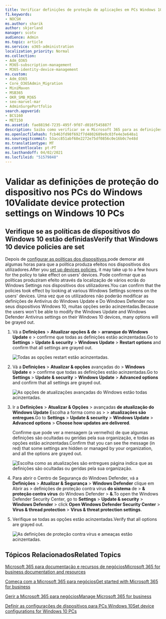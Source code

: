 ```yaml
---
title: Verificar definições de proteção de aplicações em PCs Windows 10
f1.keywords:
- NOCSH
ms.author: sharik
author: skjerland
manager: scotv
audience: Admin
ms.topic: article
ms.service: o365-administration
localization_priority: Normal
ms.collection:
- Adm_O365
- M365-subscription-management
- M365-identity-device-management
ms.custom:
- Adm_O365
- Core_O365Admin_Migration
- MiniMaven
- MSB365
- OKR_SMB_M365
- seo-marvel-mar
- AdminSurgePortfolio
search.appverid:
- BCS160
- MET150
ms.assetid: fae8819d-7235-495f-9f07-d016f545887f
description: Saiba como verificar se o Microsoft 365 para as definições de proteção de aplicações empresariais entrou em vigor nos dispositivos windows 10 dos seus utilizadores.
ms.openlocfilehash: fcb463fd98f692f7d4802689e0c03fe4e3e648a1
ms.sourcegitcommit: 53acc851abf68e2272e75df0856c0e16b0c7e48d
ms.translationtype: MT
ms.contentlocale: pt-PT
ms.lasthandoff: 04/02/2021
ms.locfileid: "51579848"
---
```

# <a name="validate-device-protection-settings-on-windows-10-pcs"></a><span data-ttu-id="257c0-103">Validar as definições de proteção do dispositivo nos PCs do Windows 10</span><span class="sxs-lookup"><span data-stu-id="257c0-103">Validate device protection settings on Windows 10 PCs</span></span>

## <a name="verify-that-windows-10-device-policies-are-set"></a><span data-ttu-id="257c0-104">Verifique se as políticas de dispositivos do Windows 10 estão definidas</span><span class="sxs-lookup"><span data-stu-id="257c0-104">Verify that Windows 10 device policies are set</span></span>

<span data-ttu-id="257c0-105">Depois de [configurar as políticas dos dispositivos,](protection-settings-for-windows-10-pcs.md)pode demorar até algumas horas para que a política produza efeitos nos dispositivos dos utilizadores.</span><span class="sxs-lookup"><span data-stu-id="257c0-105">After you [set up devices policies](protection-settings-for-windows-10-pcs.md), it may take up to a few hours for the policy to take effect on users' devices.</span></span> <span data-ttu-id="257c0-106">Pode confirmar que as políticas produziram efeito através da localização de vários ecrãs do Windows Settings nos dispositivos dos utilizadores.</span><span class="sxs-lookup"><span data-stu-id="257c0-106">You can confirm that the policies took effect by looking at various Windows Settings screens on the users' devices.</span></span> <span data-ttu-id="257c0-107">Uma vez que os utilizadores não poderão modificar as definições de Antivírus do Windows Update e Do Windows Defender nos seus dispositivos Windows 10, muitas opções serão acinzentadas.</span><span class="sxs-lookup"><span data-stu-id="257c0-107">Because the users won't be able to modify the Windows Update and Windows Defender Antivirus settings on their Windows 10 devices, many options will be grayed out.</span></span>
  
1. <span data-ttu-id="257c0-108">Vá a **Definições** \> **Atualizar opções &amp; de** \> **arranque do Windows Update** e \>  confirme que todas as definições estão acinzentadas.</span><span class="sxs-lookup"><span data-stu-id="257c0-108">Go to **Settings** \> **Update &amp; security** \> **Windows Update** \> **Restart options** and confirm that all settings are grayed out.</span></span> 
    
    ![Todas as opções restart estão acinzentadas.](../media/31308da9-18b0-47c5-bbf6-d5fa6747c376.png)
  
2. <span data-ttu-id="257c0-110">Vá a **Definições** \> **Atualizar &amp; opções** avançadas do \> **Windows Update** e \>  confirme que todas as definições estão acinzentadas.</span><span class="sxs-lookup"><span data-stu-id="257c0-110">Go to **Settings** \> **Update &amp; security** \> **Windows Update** \> **Advanced options** and confirm that all settings are grayed out.</span></span> 
    
    ![As opções de atualizações avançadas do Windows estão todas acinzentadas.](../media/049cf281-d503-4be9-898b-c0a3286c7fc2.png)
  
3. <span data-ttu-id="257c0-112">Ir a **Definições** \> **Atualizar &amp; Opções** \> avançadas **de atualização do Windows Update** Escolha a forma como as \>  \> **atualizações são entregues**.</span><span class="sxs-lookup"><span data-stu-id="257c0-112">Go to **Settings** \> **Update &amp; security** \> **Windows Update** \> **Advanced options** \> **Choose how updates are delivered**.</span></span>
    
    <span data-ttu-id="257c0-113">Confirme que pode ver a mensagem (a vermelho) de que algumas definições são ocultadas ou geridas pela sua organização, e todas as opções estão acinzentadas.</span><span class="sxs-lookup"><span data-stu-id="257c0-113">Confirm that you can see the message (in red) that some settings are hidden or managed by your organization, and all the options are grayed out.</span></span>
    
    ![Escolha como as atualizações são entregues página indica que as definições são ocultadas ou geridas pela sua organização.](../media/6b3e37c5-da41-4afd-9983-b4f406216b59.png)
  
4. <span data-ttu-id="257c0-115">Para abrir o Centro de Segurança do Windows Defender, vá a **Definições** \> **Atualizar &amp; Segurança** \> **Windows Defender** clique em Abrir as \> definições de proteção contra vírus **do sistema** de \> **&amp; proteção contra vírus** do Windows Defender \> **&amp;**.</span><span class="sxs-lookup"><span data-stu-id="257c0-115">To open the Windows Defender Security Center, go to **Settings** \> **Update &amp; security** \> **Windows Defender** \> click **Open Windows Defender Security Center** \> **Virus &amp; thread protection** \> **Virus &amp; threat protection settings**.</span></span> 
    
5. <span data-ttu-id="257c0-116">Verifique se todas as opções estão acinzentadas.</span><span class="sxs-lookup"><span data-stu-id="257c0-116">Verify that all options are grayed out.</span></span> 
    
    ![As definições de proteção contra vírus e ameaças estão acinzentadas.](../media/9ca68d40-a5d9-49d7-92a4-c581688b5926.png)
  
## <a name="related-topics"></a><span data-ttu-id="257c0-118">Tópicos Relacionados</span><span class="sxs-lookup"><span data-stu-id="257c0-118">Related Topics</span></span>

[<span data-ttu-id="257c0-119">Microsoft 365 para documentação e recursos de negócios</span><span class="sxs-lookup"><span data-stu-id="257c0-119">Microsoft 365 for business documentation and resources</span></span>](./index.yml)
  
[<span data-ttu-id="257c0-120">Começa com a Microsoft 365 para negócios</span><span class="sxs-lookup"><span data-stu-id="257c0-120">Get started with Microsoft 365 for business</span></span>](microsoft-365-business-overview.md)
  
[<span data-ttu-id="257c0-121">Gerir a Microsoft 365 para negócios</span><span class="sxs-lookup"><span data-stu-id="257c0-121">Manage Microsoft 365 for business</span></span>](manage.md)
  
[<span data-ttu-id="257c0-122">Definir as configurações de dispositivos para PCs Windows 10</span><span class="sxs-lookup"><span data-stu-id="257c0-122">Set device configurations for Windows 10 PCs</span></span>](protection-settings-for-windows-10-pcs.md)
